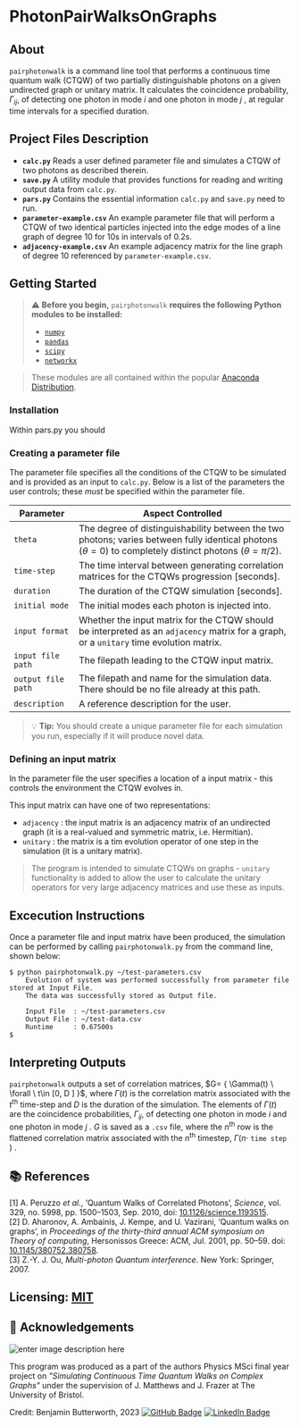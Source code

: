 # PhotonPairWalksOnGraphs

## About
`pairphotonwalk` is a command line tool that performs a continuous time quantum walk (CTQW) of two partially distinguishable photons on a given undirected graph or unitary matrix. It calculates the coincidence probability, $\Gamma_{ij}$, of detecting one photon in mode $i$ and one photon in mode $j$ , at regular time intervals for a specified duration.

## Project Files Description
+  **`calc.py`**
	Reads a user defined parameter file and simulates a CTQW of two photons as described therein.
+ **`save.py`**
	A utility module that provides functions for reading and writing output data from `calc.py`.
+ **`pars.py`**
	Contains the essential information `calc.py` and `save.py` need to run.
+ **`parameter-example.csv`**
	An example parameter file that will perform a CTQW of two identical particles injected into the edge modes of a line graph of degree 10 for 10s in intervals of 0.2s.
+ **`adjacency-example.csv`**
	An example adjacency matrix for the line graph of degree 10 referenced by `parameter-example.csv`.

## Getting Started
 >:warning: **Before you begin,** `pairphotonwalk` **requires the following Python modules to be installed:**
>+ [ `numpy`](https://pypi.org/project/numpy/)
>+ [`pandas`](https://pypi.org/project/pandas/)
>+ [`scipy`](https://pypi.org/project/scipy/) 
>+ [`networkx`](https://pypi.org/project/networkx/)

>These modules are all contained within the popular [Anaconda Distribution](https://www.anaconda.com/products/distribution).

### Installation 
Within pars.py you should 

### Creating a parameter file

The parameter file specifies all the conditions of the CTQW to be simulated and is provided as an input to `calc.py`. Below is a list of the parameters the user controls; these *must* be specified within the parameter file.

| Parameter | Aspect Controlled |
| --- | --- |
| `theta` | The degree of distinguishability between the two photons; varies between fully identical photons ($\theta=0$) to completely distinct photons ($\theta=\pi/2$).|
| `time-step` | The time interval between generating correlation matrices for the CTQWs progression [seconds].|
| `duration` | The duration of the CTQW simulation [seconds]. |
| `initial mode` | The initial modes each photon is injected into.|
| `input format` | Whether the input matrix for the CTQW should be interpreted as an `adjacency` matrix  for a graph, or a `unitary` time evolution matrix.|
| `input file path` | The filepath leading to the CTQW input matrix.|
| `output file path` |The filepath and name for the simulation data. There should be no file already at this path. |
| `description` | A reference description for the user. |
 
> :bulb: **Tip:** You should create a unique parameter file for each simulation you run, especially if it will produce novel data.

### Defining an input matrix
In the parameter file the user specifies a location of a input matrix - this controls the environment the CTQW evolves in.

This input matrix can have one of two representations:
+ `adjacency` : the input matrix is an adjacency matrix of an undirected graph (it is a real-valued and symmetric matrix, i.e. Hermitian).
+ `unitary` : the matrix is a tim evolution operator of one step in the simulation (it is a unitary matrix).

>The program is intended to simulate CTQWs on graphs - `unitary` functionality is added to allow the user to calculate the unitary operators for very large adjacency matrices and use these as inputs.

## Excecution Instructions
Once a parameter file and input matrix have been produced, the simulation can be performed by calling `pairphotonwalk.py` from the command line, shown below:
```
$ python pairphotonwalk.py ~/test-parameters.csv 
	Evolution of system was performed successfully from parameter file stored at Input File. 
	The data was successfully stored as Output file.

	Input File  : ~/test-parameters.csv
	Output File : ~/test-data.csv
	Runtime     : 0.67500s
$ 	
```

## Interpreting Outputs
`pairphotonwalk`  outputs a set of correlation matrices, $G= { \Gamma(t)  \ \forall \ t\in [0, D ] \}$, where $\Gamma(t)$ is the correlation matrix associated with the $t^{\text{th}}$ time-step and $D$ is the duration of the simulation. The elements of $\Gamma(t)$ are the coincidence probabilities, $\Gamma_{ij}$, of detecting one photon in mode $i$ and one photon in mode $j$ . $G$ is saved as a `.csv` file, where the $n^{\text{th}}$  row is the flattened correlation matrix associated with the $n^{\text{th}}$ timestep,  $\Gamma(n \cdot$  `time step` $)$ .

## :books: References 
[1] A. Peruzzo _et al._, ‘Quantum Walks of Correlated Photons’, _Science_, vol. 329, no. 5998, pp. 1500–1503, Sep. 2010, doi: [10.1126/science.1193515](https://doi.org/10.1126/science.1193515). \
[2] D. Aharonov, A. Ambainis, J. Kempe, and U. Vazirani, ‘Quantum walks on graphs’, in _Proceedings of the thirty-third annual ACM symposium on Theory of computing_, Hersonissos Greece: ACM, Jul. 2001, pp. 50–59. doi: [10.1145/380752.380758](https://doi.org/10.1145/380752.380758). \
[3] Z.-Y. J. Ou, _Multi-photon Quantum interference_. New York: Springer, 2007.

## Licensing:  [MIT](https://choosealicense.com/licenses/mit/)

##  :scroll: Acknowledgements
![enter image description here](https://logos-download.com/wp-content/uploads/2016/12/University_of_Bristol_logo.png)


This program was produced as a part of the authors Physics MSci final year project on _"Simulating Continuous Time Quantum Walks on Complex Graphs"_ under the supervision of J. Matthews and J. Frazer at The University of Bristol.

Credit: Benjamin Butterworth, 2023
[![GitHub Badge](https://img.shields.io/badge/GitHub-100000?style=for-the-badge&logo=github&logoColor=white)](https://github.com/benbutterworth) 
[![LinkedIn Badge](https://img.shields.io/badge/LinkedIn-0077B5?style=for-the-badge&logo=linkedin&logoColor=white)](https://www.linkedin.com/in/bszbutterworth/)

